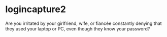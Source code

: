 # logincapture2
Are you irritated by your girlfriend, wife, or fiancée constantly denying that they used your laptop or PC, even though they know your password?
